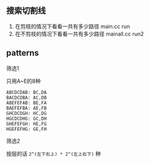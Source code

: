 ## 搜索切割线

1. 在剪枝的情况下看看一共有多少路径 main.cc run
1. 在不剪枝的情况下看看一共有多少路径 mainall.cc run2

## patterns

筛选1

只用A~E的8种

```
ABCDCDAB: BC,DA
BACDCDBA: AC,DB
ABEFEFAB: BE,FA
BAEFEFBA: AE,FB
GHCDCDGH: HC,DG
HGCDCDHG: GC,DH
GHEFEFGH: HE,FG
HGEFEFHG: GE,FH
```

筛选2

按层的话 `2^(左下右上) * 2^(左上右下)` 种

